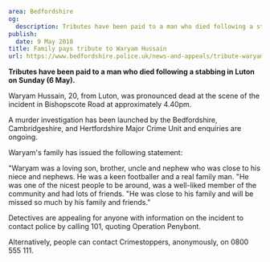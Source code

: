 ```yaml
area: Bedfordshire
og:
  description: Tributes have been paid to a man who died following a stabbing in Luton on Sunday (6 May).
publish:
  date: 9 May 2018
title: Family pays tribute to Waryam Hussain
url: https://www.bedfordshire.police.uk/news-and-appeals/tribute-waryam-hussain-may18
```

**Tributes have been paid to a man who died following a stabbing in Luton on Sunday (6 May).**

Waryam Hussain, 20, from Luton, was pronounced dead at the scene of the incident in Bishopscote Road at approximately 4.40pm.

A murder investigation has been launched by the Bedfordshire, Cambridgeshire, and Hertfordshire Major Crime Unit and enquiries are ongoing.

Waryam's family has issued the following statement:

"Waryam was a loving son, brother, uncle and nephew who was close to his niece and nephews. He was a keen footballer and a real family man. "He was one of the nicest people to be around, was a well-liked member of the community and had lots of friends. "He was close to his family and will be missed so much by his family and friends."

Detectives are appealing for anyone with information on the incident to contact police by calling 101, quoting Operation Penybont.

Alternatively, people can contact Crimestoppers, anonymously, on 0800 555 111.

